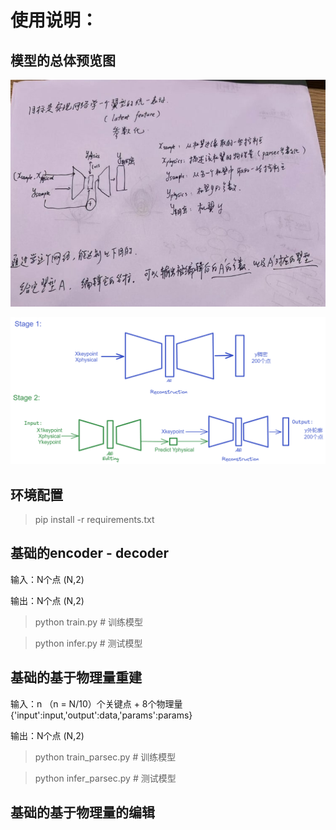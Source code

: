 # 使用说明：



## 模型的总体预览图

![总览图](./source/model_overview.jpg)

![source/model_framework.png](./source/model_framework.png)

## 环境配置

> pip install -r requirements.txt


## 基础的encoder - decoder

输入：N个点 (N,2)

输出：N个点 (N,2)

> python train.py # 训练模型


> python infer.py # 测试模型


## 基础的基于物理量重建


输入：n （n = N/10）个关键点 + 8个物理量  {'input':input,'output':data,'params':params}

输出：N个点 (N,2)

> python train_parsec.py # 训练模型

> python infer_parsec.py # 测试模型

## 基础的基于物理量的编辑



